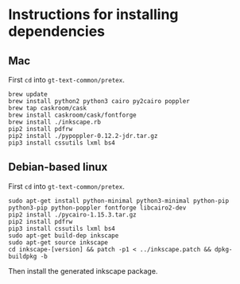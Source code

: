 
# Instructions for installing dependencies

## Mac

First `cd` into `gt-text-common/pretex`.

```
brew update
brew install python2 python3 cairo py2cairo poppler
brew tap caskroom/cask
brew install caskroom/cask/fontforge
brew install ./inkscape.rb
pip2 install pdfrw
pip2 install ./pypoppler-0.12.2-jdr.tar.gz
pip3 install cssutils lxml bs4
```

## Debian-based linux

First `cd` into `gt-text-common/pretex`.

```
sudo apt-get install python-minimal python3-minimal python-pip python3-pip python-poppler fontforge libcairo2-dev
pip2 install ./pycairo-1.15.3.tar.gz
pip2 install pdfrw
pip3 install cssutils lxml bs4
sudo apt-get build-dep inkscape
sudo apt-get source inkscape
cd inkscape-[version] && patch -p1 < ../inkscape.patch && dpkg-buildpkg -b
```

Then install the generated inkscape package.

